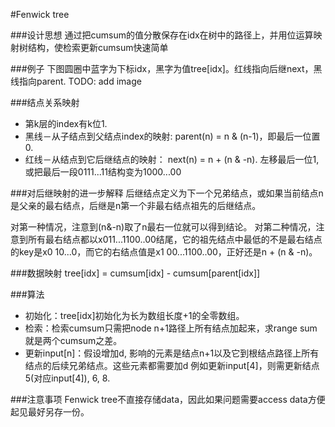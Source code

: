 #Fenwick tree

###设计思想
通过把cumsum的值分散保存在idx在树中的路径上，并用位运算映射树结构，使检索更新cumsum快速简单

###例子
下图圆圈中蓝字为下标idx，黑字为值tree[idx]。红线指向后继next，黑线指向parent.
TODO: add image

###结点关系映射
* 第k层的index有k位1. 
* 黑线－从子结点到父结点index的映射: parent(n) = n & (n-1)，即最后一位置0.
* 红线－从结点到它后继结点的映射：   next(n) = n + (n & -n).  左移最后一位1,或把最后一段0111...11结构变为1000...00

###对后继映射的进一步解释
后继结点定义为下一个兄弟结点，或如果当前结点n是父亲的最右结点，后继是n第一个非最右结点祖先的后继结点。

对第一种情况，注意到(n&-n)取了n最右一位就可以得到结论。
对第二种情况，注意到所有最右结点都以x011...1100..00结尾，它的祖先结点中最低的不是最右结点的key是x0 10...0，而它的右结点值是x1 00...1100..00，正好还是n + (n & -n)。

###数据映射
tree[idx] = cumsum[idx] - cumsum[parent[idx]]

###算法
* 初始化：tree[idx]初始化为长为数组长度+1的全零数组。
* 检索：检索cumsum只需把node n+1路径上所有结点加起来，求range sum就是两个cumsum之差。
* 更新input[n]：假设增加d, 影响的元素是结点n+1以及它到根结点路径上所有结点的后续兄弟结点。这些元素都需要加d
  例如更新input[4]，则需更新结点5(对应input[4]), 6, 8.

###注意事项
Fenwick tree不直接存储data，因此如果问题需要access data方便起见最好另存一份。
